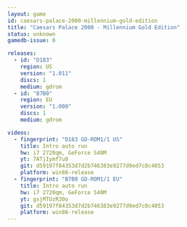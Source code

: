 ```yaml
---
layout: game
id: caesars-palace-2000-millennium-gold-edition
title: "Caesars Palace 2000 - Millennium Gold Edition"
status: unknown
gamedb-issue: 0

releases:
  - id: "D183"
    region: US
    version: "1.011"
    discs: 1
    medium: gdrom
  - id: "B7B0"
    region: EU
    version: "1.000"
    discs: 1
    medium: gdrom

videos:
  - fingerprint: "D183 GD-ROM1/1 US"
    title: Intro auto run
    hw: i7 2720qm, GeForce 540M
    yt: 7ATjIymf7u8
    git: d59197f84353d7d2b746383e9277d9ed7c8c4053
    platform: win86-release
  - fingerprint: "B7B0 GD-ROM1/1 EU"
    title: Intro auto run
    hw: i7 2720qm, GeForce 540M
    yt: gsjMTUzR30o
    git: d59197f84353d7d2b746383e9277d9ed7c8c4053
    platform: win86-release
---
```

